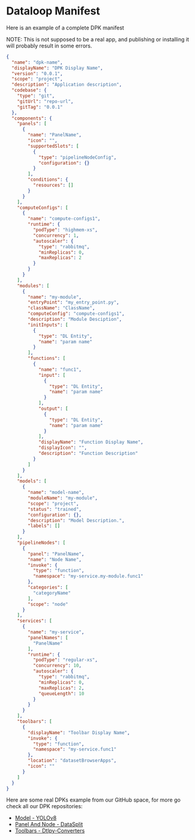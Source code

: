 # Dataloop Manifest

Here is an example of a complete DPK manifest

NOTE: This is not supposed to be a real app, and publishing or installing it will probably result in some errors.

```json
{
  "name": "dpk-name",
  "displayName": "DPK Display Name",
  "version": "0.0.1",
  "scope": "project",
  "description": "Application description",
  "codebase": {
    "type": "git",
    "gitUrl": "repo-url",
    "gitTag": "0.0.1"
  },
  "components": {
    "panels": [
      {
        "name": "PanelName",
        "icon": "",
        "supportedSlots": [
          {
            "type": "pipelineNodeConfig",
            "configuration": {}
          }
        ],
        "conditions": {
          "resources": []
        }
      }
    ],
    "computeConfigs": [
      {
        "name": "compute-configs1",
        "runtime": {
          "podType": "highmem-xs",
          "concurrency": 1,
          "autoscaler": {
            "type": "rabbitmq",
            "minReplicas": 0,
            "maxReplicas": 2
          }
        }
      }
    ],
    "modules": [
      {
        "name": "my-module",
        "entryPoint": "my_entry_point.py",
        "className": "ClassName",
        "computeConfig": "compute-configs1",
        "description": "Module Desciption",
        "initInputs": [
          {
            "type": "DL Entity",
            "name": "param name"
          }
        ],
        "functions": [
          {
            "name": "func1",
            "input": [
              {
                "type": "DL Entity",
                "name": "param name"
              }
            ],
            "output": [
              {
                "type": "DL Entity",
                "name": "param name"
              }
            ],
            "displayName": "Function Display Name",
            "displayIcon": "",
            "description": "Function Description"
          }
        ]
      }
    ],
    "models": [
      {
        "name": "model-name",
        "moduleName": "my-module",
        "scope": "project",
        "status": "trained",
        "configuration": {},
        "description": "Model Description.",
        "labels": []
      }
    ],
    "pipelineNodes": [
      {
        "panel": "PanelName",
        "name": "Node Name",
        "invoke": {
          "type": "function",
          "namespace": "my-service.my-module.func1"
        },
        "categories": [
          "categoryName"
        ],
        "scope": "node"
      }
    ],
    "services": [
      {
        "name": "my-service",
        "panelNames": [
          "PanelName"
        ],
        "runtime": {
          "podType": "regular-xs",
          "concurrency": 10,
          "autoscaler": {
            "type": "rabbitmq",
            "minReplicas": 0,
            "maxReplicas": 2,
            "queueLength": 10
          }
        }
      }
    ],
    "toolbars": [
      {
        "displayName": "Toolbar Display Name",
        "invoke": {
          "type": "function",
          "namespace": "my-service.func1"
        },
        "location": "datasetBrowserApps",
        "icon": ""
      }
    ]
  }
}
```

Here are some real DPKs example from our GitHub space, for more go check all our DPK repositories:
- [Model - YOLOv8](https://github.com/dataloop-ai-apps/yolov8/blob/main/dataloop.json)
- [Panel And Node - DataSplit](https://github.com/dataloop-ai-apps/data-split/blob/main/dataloop.json)
- [Toolbars - Dtlpy-Converters](https://github.com/dataloop-ai-apps/dtlpy-converters/blob/main/dataloop.json)


